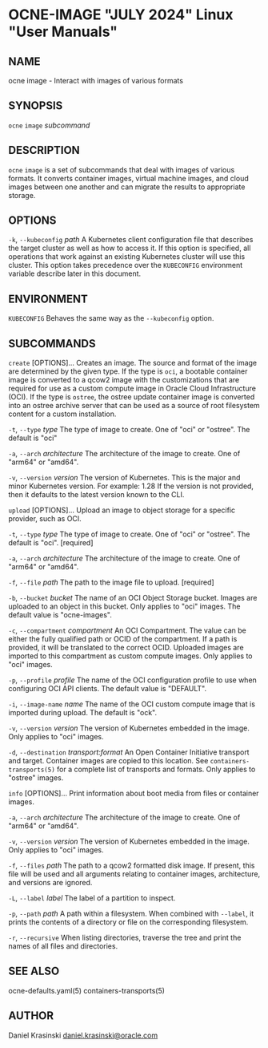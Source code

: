 OCNE-IMAGE "JULY 2024" Linux "User Manuals"
===========================================

NAME
----

ocne image - Interact with images of various formats

SYNOPSIS
--------

`ocne` `image` *subcommand*

DESCRIPTION
-----------

`ocne` `image` is a set of subcommands that deal with images of various formats.
It converts container images, virtual machine images, and cloud images between
one another and can migrate the results to appropriate storage.

OPTIONS
-------

`-k`, `--kubeconfig` *path*
  A Kubernetes client configuration file that describes the target cluster as
  well as how to access it.  If this option is specified, all operations that
  work against an existing Kubernetes cluster will use this cluster.  This
  option takes precedence over the `KUBECONFIG` environment variable describe
  later in this document.

ENVIRONMENT
-----------

`KUBECONFIG`
  Behaves the same way as the `--kubeconfig` option.

SUBCOMMANDS
-----------

`create` [OPTIONS]...
  Creates an image.  The source and format of the image are determined by the
  given type.  If the type is `oci`, a bootable container image is converted
  to a qcow2 image with the customizations that are required for use as a
  custom compute image in Oracle Cloud Infrastructure (OCI).  If the type is
  `ostree`, the ostree update container image is converted into an ostree
  archive server that can be used as a source of root filesystem content for a
  custom installation.

`-t`, `--type` *type*
    The type of image to create.  One of "oci" or "ostree".  The default is "oci"

`-a`, `--arch` *architecture*
    The architecture of the image to create.  One of "arm64" or "amd64".

`-v`, `--version` *version*
    The version of Kubernetes. This is the major and minor Kubernetes version.
    For example: 1.28
    If the version is not provided, then it defaults to the latest version known to the CLI.

`upload` [OPTIONS]...
  Upload an image to object storage for a specific provider, such as OCI.

`-t`, `--type` *type*
    The type of image to create.  One of "oci" or "ostree". The default is "oci". [required]

`-a`, `--arch` *architecture*
    The architecture of the image to create. One of "arm64" or "amd64".

`-f`, `--file` *path*
    The path to the image file to upload. [required]

`-b`, `--bucket` *bucket*
    The name of an OCI Object Storage bucket.  Images are uploaded to an object
    in this bucket.  Only applies to "oci" images.  The default value is
    "ocne-images".

`-c`, `--compartment` *compartment*
    An OCI Compartment.  The value can be either the fully qualified path or
    OCID of the compartment.  If a path is provided, it will be translated to
    the correct OCID.  Uploaded images are imported to this compartment as
    custom compute images.  Only applies to "oci" images.

`-p`, `--profile` *profile*
    The name of the OCI configuration profile to use when configuring OCI API
    clients.  The default value is "DEFAULT".

`-i`, `--image-name` *name*
    The name of the OCI custom compute image that is imported during upload.
    The default is "ock".

`-v`, `--version` *version*
    The version of Kubernetes embedded in the image.  Only applies to "oci"
    images.

`-d`, `--destination` *transport:format*
    An Open Container Initiative transport and target.  Container images are
    copied to this location.  See `containers-transports(5)` for a complete
    list of transports and formats.  Only applies to "ostree" images.

`info` [OPTIONS]...
  Print information about boot media from files or container images.

`-a`, `--arch` *architecture*
    The architecture of the image to create. One of "arm64" or "amd64".

`-v`, `--version` *version*
    The version of Kubernetes embedded in the image.  Only applies to "oci"
    images.

`-f`, `--files` *path*
    The path to a qcow2 formatted disk image.  If present, this file will be
    used and all arguments relating to container images, architecture, and
    versions are ignored.

`-L`, `--label` *label*
    The label of a partition to inspect.

`-p`, `--path` *path*
    A path within a filesystem.  When combined with `--label`, it prints the
    contents of a directory or file on the corresponding filesystem.

`-r`, `--recursive`
    When listing directories, traverse the tree and print the names of all
    files and directories.

SEE ALSO
--------

ocne-defaults.yaml(5) containers-transports(5)

AUTHOR
------

Daniel Krasinski <daniel.krasinski@oracle.com>
